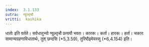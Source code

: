 ```yaml
---
index:  3.1.133
sutra:  ण्वुल्तृचौ
vritti:  kashika 
---
```


धातोः इति वर्तते। सर्वधातुभ्यो ण्वुल्तृचौ प्रत्ययौ भवतः। कारकः। कर्ता। हारकः। हर्ता। चकारः सामान्यग्रहणाविधातार्थः, तुश् छन्दसि (*5,3.59), तुरिष्ठैइमेयस्सु (*6,4.154) इति।

